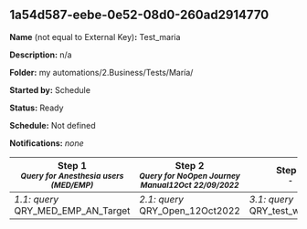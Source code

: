 ## 1a54d587-eebe-0e52-08d0-260ad2914770

**Name** (not equal to External Key)**:** Test_maria

**Description:** n/a

**Folder:** my automations/2.Business/Tests/María/

**Started by:** Schedule

**Status:** Ready

**Schedule:** Not defined

**Notifications:** _none_


| Step 1<br>_<small>Query for Anesthesia users (MED/EMP)</small>_ | Step 2<br>_<small>Query for NoOpen Journey Manual12Oct 22/09/2022</small>_ | Step 3<br>_<small>-</small>_ | Step 4<br>_<small>Test ranking Pathology<br></small>_ | Step 5<br>_<small>Test ranking Pathology<br></small>_ | Step 6<br>_<small>PASO 1 VACUNAS</small>_ | Step 7<br>_<small>PAS 2 VACUNAS</small>_ |
| --- | --- | --- | --- | --- | --- | --- |
| _1.1: query_<br>QRY_MED_EMP_AN_Target | _2.1: query_<br>QRY_Open_12Oct2022 | _3.1: query_<br>QRY_test_webinars | _4.1: query_<br>QRY_TEST_GRADING_01 | _5.1: query_<br>GRY_TEST_PATHOLOGY_00 | _6.1: query_<br>TEST_QRY_SUGG_VAC_01 | _7.1: query_<br>TEST_QRY_SUGG_VAC_02 |
